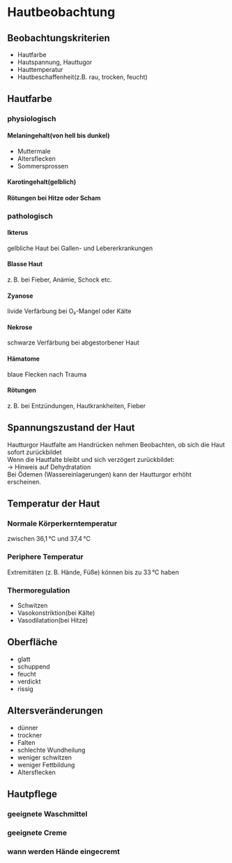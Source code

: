 # Hautbeobachtung
## Beobachtungskriterien
- Hautfarbe
- Hautspannung, Hauttugor
- Hauttemperatur
- Hautbeschaffenheit(z.B. rau, trocken, feucht)
## Hautfarbe
### physiologisch
#### Melaningehalt(von hell bis dunkel)
- Muttermale
- Altersflecken
- Sommersprossen
#### Karotingehalt(gelblich)
#### Rötungen bei Hitze oder Scham
### pathologisch
#### Ikterus
gelbliche Haut bei Gallen- und Lebererkrankungen
#### Blasse Haut
z. B. bei Fieber, Anämie, Schock etc.
#### Zyanose
livide Verfärbung bei O₂-Mangel oder Kälte
#### Nekrose
schwarze Verfärbung bei abgestorbener Haut
#### Hämatome
blaue Flecken nach Trauma
#### Rötungen
z. B. bei Entzündungen, Hautkrankheiten, Fieber
## Spannungszustand der Haut
Hautturgor
Hautfalte am Handrücken nehmen
Beobachten, ob sich die Haut sofort zurückbildet  
Wenn die Hautfalte bleibt und sich verzögert zurückbildet:  
→ Hinweis auf Dehydratation  
Bei Ödemen (Wassereinlagerungen) kann der Hautturgor erhöht erscheinen.
## Temperatur der Haut
### Normale Körperkerntemperatur
zwischen 36,1 °C und 37,4 °C
### Periphere Temperatur
Extremitäten (z. B. Hände, Füße) können bis zu 33 °C haben
### Thermoregulation
- Schwitzen
- Vasokonstriktion(bei Kälte)
- Vasodilatation(bei Hitze)
## Oberfläche
- glatt
- schuppend
- feucht
- verdickt
- rissig
## Altersveränderungen
- dünner
- trockner
- Falten
- schlechte Wundheilung
- weniger schwitzen
- weniger Fettbildung
- Altersflecken
## Hautpflege
### geeignete Waschmittel
### geeignete Creme
### wann werden Hände eingecremt
